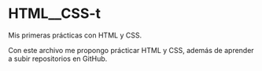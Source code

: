 # HTML__CSS-t
Mis primeras prácticas con HTML y CSS.

Con este archivo me propongo prácticar HTML y CSS, además de aprender a subir repositorios en GitHub. 
